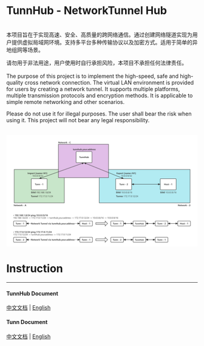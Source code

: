# TunnHub - NetworkTunnel Hub

<br>
本项目旨在于实现高速、安全、高质量的跨网络通信。通过创建网络隧道实现为用户提供虚拟局域网环境。支持多平台多种传输协议以及加密方式。适用于简单的异地组网等场景。

请勿用于非法用途，用户使用时自行承担风险，本项目不承担任何法律责任。
<br>
<br>
The purpose of this project is to implement the high-speed, safe and high-quality cross network connection. The virtual
LAN environment is provided for users by creating a network tunnel. It supports multiple platforms, multiple
transmission protocols and encryption methods. It is applicable to simple remote networking and other scenarios.

Please do not use it for illegal purposes. The user shall bear the risk when using it. This project will not bear any
legal responsibility.
<br>
<br>

![img](./doc/img/general.jpg)

# Instruction

------

#### TunnHub Document

[中文文档](./doc/tunnhub_cn.md) | [English](./doc/tunnhub_en.md)

#### Tunn Document

[中文文档](./doc/tunn_cn.md) | [English](./doc/tunn_en.md)